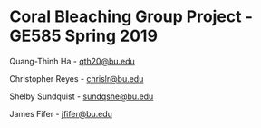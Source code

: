 
# Coral Bleaching Group Project - GE585 Spring 2019

Quang-Thinh Ha - qth20@bu.edu

Christopher Reyes - chrislr@bu.edu

Shelby Sundquist - sundqshe@bu.edu

James Fifer - jfifer@bu.edu 

